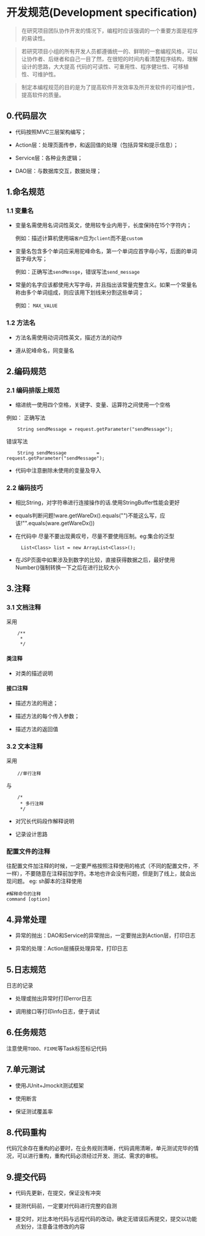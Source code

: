 

# 开发规范(Development specification)

> 在研究项目团队协作开发的情况下，编程时应该强调的一个重要方面是程序的易读性。

> 若研究项目小组的所有开发人员都遵循统一的、鲜明的一套编程风格，可以让协作者、后继者和自己一目了然，在很短的时间内看清楚程序结构，理解设计的思路，大大提高
代码的可读性、可重用性、程序健壮性、可移植性、可维护性。

> 制定本编程规范的目的是为了提高软件开发效率及所开发软件的可维护性，提高软件的质量。


## 0.代码层次

* 代码按照MVC三层架构编写；

* Action层：处理页面传参，和返回值的处理（包括异常和提示信息）；

* Service层：各种业务逻辑；

* DAO层：与数据库交互，数据处理；

## 1.命名规范

### 1.1 变量名

* 变量名需使用名词词性英文，使用较专业内用于，长度保持在15个字符内；

    例如：描述计算机使用端`客户`应为`client`而不是`custom`

* 变量名包含多个单词应采用驼峰命名，第一个单词应首字母小写，后面的单词首字母大写；
     
    例如：正确写法`sendMessge`，错误写法`send_message` 

* 常量的名字应该都使用大写字母，并且指出该常量完整含义。如果一个常量名称由多个单词组成，则应该用下划线来分割这些单词；

    例如： `MAX_VALUE`

### 1.2 方法名

* 方法名需使用动词词性英文，描述方法的动作

* 遵从驼峰命名，同变量名

## 2.编码规范

### 2.1 编码排版上规范

* 缩进统一使用四个空格，关键字、变量、运算符之间使用一个空格

例如：
正确写法

        String sendMessage = request.getParameter("sendMessage");

错误写法

        String sendMessage           = request.getParameter("sendMessage");
    
* 代码中注意删除未使用的变量及导入

### 2.2 编码技巧

* 相比String，对字符串进行连接操作的话.使用StringBuffer性能会更好

* equals判断问题!ware.getWareDx().equals("")不能这么写，应该!"".equals(ware.getWareDx())

* 在代码中 尽量不要出现黄叹号，尽量不要使用压制。eg:集合的泛型

        List<Class> list = new ArrayList<Class>();
 
* 在JSP页面中如果涉及到数字的比较，直接获得数据之后，最好使用Number()强制转换一下之后在进行比较大小

## 3.注释

### 3.1 文档注释
采用
       
        /**
         *
         */

#### 类注释

* 对类的描述说明

#### 接口注释

* 描述方法的用途；

* 描述方法的每个传入参数；

* 描述方法的返回值
    
### 3.2 文本注释
采用

        //单行注释
 与
         
        /*
         * 多行注释
         */

* 对冗长代码段作解释说明

* 记录设计思路

### 配置文件的注释

往配置文件加注释的时候，一定要严格按照注释使用的格式（不同的配置文件，不一样），不要随意在注释前加字符。本地也许会没有问题，但是到了线上，就会出现问题。
eg: sh脚本的注释使用

    #解释命令的注释
    command [option]
    
## 4.异常处理

* 异常的抛出：DAO和Service的异常抛出，一定要抛出到Action层，打印日志

* 异常的处理：Action层捕获处理异常，打印日志

## 5.日志规范

日志的记录

* 处理或抛出异常时打印error日志

* 调用接口等打印info日志，便于调试

## 6.任务规范

注意使用`TODO`、`FIXME`等Task标签标记代码

## 7.单元测试

* 使用JUnit+Jmockit测试框架

* 使用断言

* 保证测试覆盖率

## 8.代码重构

代码冗余存在重构的必要时，在业务规则清晰，代码调用清晰，单元测试完毕的情况，可以进行重构，重构代码必须经过开发、测试、需求的审核。

## 9.提交代码

* 代码先更新，在提交，保证没有冲突

* 提测代码前，一定要对代码进行完整的自测

* 提交时，对比本地代码与远程代码的改动，确定无错误后再提交，提交以功能点划分，注意备注修改的内容